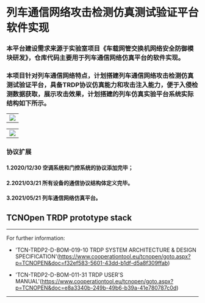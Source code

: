 # 列车通信网络攻击检测仿真测试验证平台软件实现

### 本平台建设需求来源于实验室项目《车载网管交换机网络安全防御模块研发》，仓库代码主要用于列车通信网络仿真平台的软件实现。
### 本项目针对列车通信网络特点，计划搭建列车通信网络攻击检测仿真测试验证平台，具备TRDP协议仿真能力和攻击注入能力，便于入侵检测数据获取，展示攻击效果，计划搭建的列车仿真实验平台系统实际结构如下所示。

<table>
    <tr>
        <td><center><img src="https://github.com/wanghaoyang949/notebook-cs/blob/master/images/4.%E8%BD%A6%E8%BD%BD%E7%BD%91%E7%AE%A1%E4%BA%A4%E6%8D%A2%E6%9C%BA/%E4%BB%BF%E7%9C%9F%E5%B9%B3%E5%8F%B0%E7%BB%93%E6%9E%84%E6%A1%86%E5%9B%BE.png"></center></td>
    </tr>
</table>

<table>
    <tr>
        <td><center><img src="https://github.com/wanghaoyang949/notebook-cs/blob/master/images/4.%E8%BD%A6%E8%BD%BD%E7%BD%91%E7%AE%A1%E4%BA%A4%E6%8D%A2%E6%9C%BA/%E4%BB%BF%E7%9C%9F%E5%B9%B3%E5%8F%B0%E5%AE%9E%E4%BD%93%E7%BB%93%E6%9E%84.png"></center></td>
    </tr>
</table>

    
### 协议扩展
#### 1.2020/12/30 空调系统和门控系统的协议添加完毕；
#### 2.2021/03/21 所有设备的通信协议结构体定义完毕。
#### 3.2021/05/21 列车通信网络仿真平台。



## TCNOpen TRDP prototype stack

*******************************************************************************************************

For further information:

* 'TCN-TRDP2-D-BOM-019-10 TRDP SYSTEM ARCHITECTURE & DESIGN SPECIFICATION'(https://www.cooperationtool.eu/tcnopen/goto.aspx?p=TCNOPEN&doc=f32ef583-5601-43dd-b1df-d5a8f309ffab)

* 'TCN-TRDP2-D-BOM-011-31 TRDP USER'S MANUAL'(https://www.cooperationtool.eu/tcnopen/goto.aspx?p=TCNOPEN&doc=e8a3340b-249b-49b6-b39a-41e780787c0d)

*******************************************************************************************************
